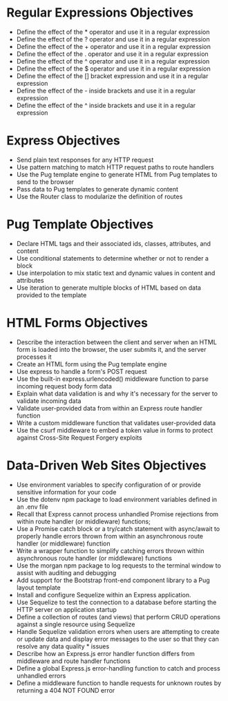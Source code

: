 # Regular Expressions Objectives
* Define the effect of the * operator and use it in a regular expression
* Define the effect of the ? operator and use it in a regular expression
* Define the effect of the + operator and use it in a regular expression
* Define the effect of the . operator and use it in a regular expression
* Define the effect of the ^ operator and use it in a regular expression
* Define the effect of the $ operator and use it in a regular expression
* Define the effect of the [] bracket expression and use it in a regular expression
* Define the effect of the - inside brackets and use it in a regular expression
* Define the effect of the ^ inside brackets and use it in a regular expression

# Express Objectives
* Send plain text responses for any HTTP request
* Use pattern matching to match HTTP request paths to route handlers
* Use the Pug template engine to generate HTML from Pug templates to send to the browser
* Pass data to Pug templates to generate dynamic content
* Use the Router class to modularize the definition of routes

# Pug Template Objectives
* Declare HTML tags and their associated ids, classes, attributes, and content
* Use conditional statements to determine whether or not to render a block
* Use interpolation to mix static text and dynamic values in content and attributes
* Use iteration to generate multiple blocks of HTML based on data provided to the template

# HTML Forms Objectives
* Describe the interaction between the client and server when an HTML form is loaded into the browser, the user submits it, and the server processes it
* Create an HTML form using the Pug template engine
* Use express to handle a form's POST request
* Use the built-in express.urlencoded() middleware function to parse incoming request body form data
* Explain what data validation is and why it's necessary for the server to validate incoming data
* Validate user-provided data from within an Express route handler function
* Write a custom middleware function that validates user-provided data
* Use the csurf middleware to embed a token value in forms to protect against Cross-Site Request Forgery exploits

# Data-Driven Web Sites Objectives
* Use environment variables to specify configuration of or provide sensitive information for your code
* Use the dotenv npm package to load environment variables defined in an .env file
* Recall that Express cannot process unhandled Promise rejections from within route handler (or middleware) functions;
* Use a Promise catch block or a try/catch statement with async/await to properly handle errors thrown from within an asynchronous route handler (or middleware) function
* Write a wrapper function to simplify catching errors thrown within asynchronous route handler (or middleware) functions
* Use the morgan npm package to log requests to the terminal window to assist with auditing and debugging
* Add support for the Bootstrap front-end component library to a Pug layout template
* Install and configure Sequelize within an Express application.
* Use Sequelize to test the connection to a database before starting the HTTP server on application startup
* Define a collection of routes (and views) that perform CRUD operations against a single resource using Sequelize
* Handle Sequelize validation errors when users are attempting to create or update data and display error messages to the user so that they can resolve any data quality * issues
* Describe how an Express.js error handler function differs from middleware and route handler functions
* Define a global Express.js error-handling function to catch and process unhandled errors
* Define a middleware function to handle requests for unknown routes by returning a 404 NOT FOUND error